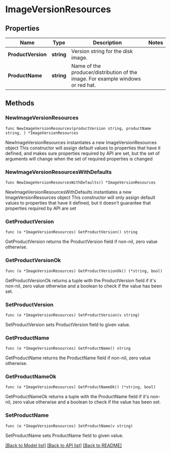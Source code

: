 # ImageVersionResources

## Properties

Name | Type | Description | Notes
------------ | ------------- | ------------- | -------------
**ProductVersion** | **string** | Version string for the disk image. | 
**ProductName** | **string** | Name of the producer/distribution of the image. For example windows or red hat.  | 

## Methods

### NewImageVersionResources

`func NewImageVersionResources(productVersion string, productName string, ) *ImageVersionResources`

NewImageVersionResources instantiates a new ImageVersionResources object
This constructor will assign default values to properties that have it defined,
and makes sure properties required by API are set, but the set of arguments
will change when the set of required properties is changed

### NewImageVersionResourcesWithDefaults

`func NewImageVersionResourcesWithDefaults() *ImageVersionResources`

NewImageVersionResourcesWithDefaults instantiates a new ImageVersionResources object
This constructor will only assign default values to properties that have it defined,
but it doesn't guarantee that properties required by API are set

### GetProductVersion

`func (o *ImageVersionResources) GetProductVersion() string`

GetProductVersion returns the ProductVersion field if non-nil, zero value otherwise.

### GetProductVersionOk

`func (o *ImageVersionResources) GetProductVersionOk() (*string, bool)`

GetProductVersionOk returns a tuple with the ProductVersion field if it's non-nil, zero value otherwise
and a boolean to check if the value has been set.

### SetProductVersion

`func (o *ImageVersionResources) SetProductVersion(v string)`

SetProductVersion sets ProductVersion field to given value.


### GetProductName

`func (o *ImageVersionResources) GetProductName() string`

GetProductName returns the ProductName field if non-nil, zero value otherwise.

### GetProductNameOk

`func (o *ImageVersionResources) GetProductNameOk() (*string, bool)`

GetProductNameOk returns a tuple with the ProductName field if it's non-nil, zero value otherwise
and a boolean to check if the value has been set.

### SetProductName

`func (o *ImageVersionResources) SetProductName(v string)`

SetProductName sets ProductName field to given value.



[[Back to Model list]](../README.md#documentation-for-models) [[Back to API list]](../README.md#documentation-for-api-endpoints) [[Back to README]](../README.md)


